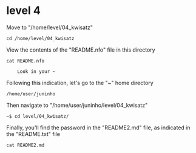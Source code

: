 # level 4
Move to "/home/level/04_kwisatz"
```ssh
cd /home/level/04_kwisatz
```
View the contents of the "README.nfo" file in this directory
```ssh
cat README.nfo
```
```ssh
    Look in your ~
```
Following this indication, let's go to the "~" home directory 
```ssh
/home/user/juninho
```
Then navigate to "/home/user/juninho/level/04_kwisatz"
```ssh
~$ cd level/04_kwisatz/
```
Finally, you'll find the password in the "README2.md" file, as indicated in the "README.txt" file
```ssh
cat README2.md
```

